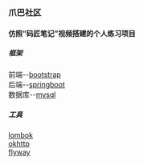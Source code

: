 ### 爪巴社区
#### 仿照“码匠笔记”视频搭建的个人练习项目

##### 框架
前端--[bootstrap](https://www.bootcss.com/)  
后端--[springboot](https://spring.io/projects/spring-boot/)  
数据库--[mysql](https://www.mysql.com/)

##### 工具
[lombok](https://projectlombok.org/)  
[okhttp](https://square.github.io/okhttp/)  
[flyway](https://flywaydb.org/)  

